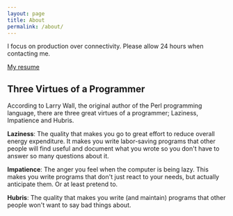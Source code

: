 ```yaml
---
layout: page
title: About
permalink: /about/
---
```


I focus on production over connectivity. Please allow 24 hours when contacting
me.

[My resume](https://drive.google.com/file/d/1NHe2PqwbLqVuXom2jhGYxJgzxI6ECrjE/view)

## Three Virtues of a Programmer

According to Larry Wall, the original author of the Perl programming language, there are three great virtues of a programmer; Laziness, Impatience and Hubris.

**Laziness**: The quality that makes you go to great effort to reduce overall energy expenditure. It makes you write labor-saving programs that other people will find useful and document what you wrote so you don't have to answer so many questions about it.

**Impatience**: The anger you feel when the computer is being lazy. This makes you write programs that don't just react to your needs, but actually anticipate them. Or at least pretend to.

**Hubris**: The quality that makes you write (and maintain) programs that other people won't want to say bad things about.
